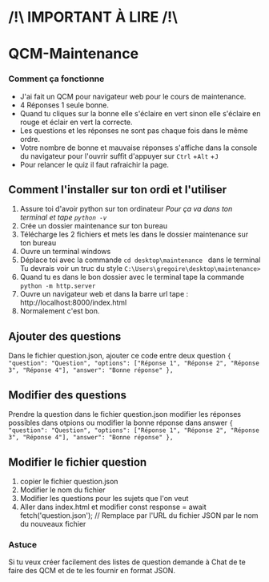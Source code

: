 # /!\ IMPORTANT À LIRE /!\
# QCM-Maintenance
### Comment ça fonctionne 
* J'ai fait un QCM pour navigateur web pour le cours de maintenance.
* 4 Réponses 1 seule bonne.
* Quand tu cliques sur la bonne elle s'éclaire en vert sinon elle s'éclaire en rouge et éclair en vert la correcte.
* Les questions et les réponses ne sont pas chaque fois dans le même ordre. 
* Votre nombre de bonne et mauvaise réponses s'affiche dans la console du navigateur pour l'ouvrir suffit d'appuyer sur `Ctrl` +`Alt` +`J`
* Pour relancer le quiz il faut rafraichir la page.


## Comment l'installer sur ton ordi et l'utiliser
1) Assure toi d'avoir python sur ton ordinateur _Pour ça va dans ton terminal et tape `python -v`_
2) Crée un dossier maintenance sur ton bureau
3) Télécharge les 2 fichiers et mets les dans le dossier maintenance sur ton bureau
4) Ouvre un terminal windows
5)  Déplace toi avec la commande `cd desktop\maintenance `  dans le terminal 
   Tu devrais voir un truc du style `C:\Users\gregoire\desktop\maintenance>` 
6) Quand tu es dans le bon dossier avec le terminal tape la commande `python -m http.server` 
7) Ouvre un navigateur web et dans la barre url tape : http://localhost:8000/index.html
8) Normalement c'est bon.


## Ajouter des questions 
Dans le fichier question.json, ajouter ce code entre deux question
 `{
                "question": "Question",
                "options": ["Réponse 1", "Réponse 2", "Réponse 3", "Réponse 4"],
                "answer": "Bonne réponse"
 }, `

 
## Modifier des questions
Prendre la question dans le fichier question.json 
modifier les réponses possibles dans otpions ou modifier la bonne réponse dans answer
 `{
                "question": "Question",
                "options": ["Réponse 1", "Réponse 2", "Réponse 3", "Réponse 4"],
                "answer": "Bonne réponse"
 }, `


 ## Modifier le fichier question
 1) copier le fichier question.json
 2) Modifier le nom du fichier
 3) Modifier les questions pour les sujets que l'on veut
 4) Aller dans index.html et modifier  const response = await fetch('question.json');  // Remplace par l'URL du fichier JSON par le nom du nouveaux fichier

### Astuce
Si tu veux créer facilement des listes de question demande à Chat de te faire des QCM et de te les fournir en format JSON.
